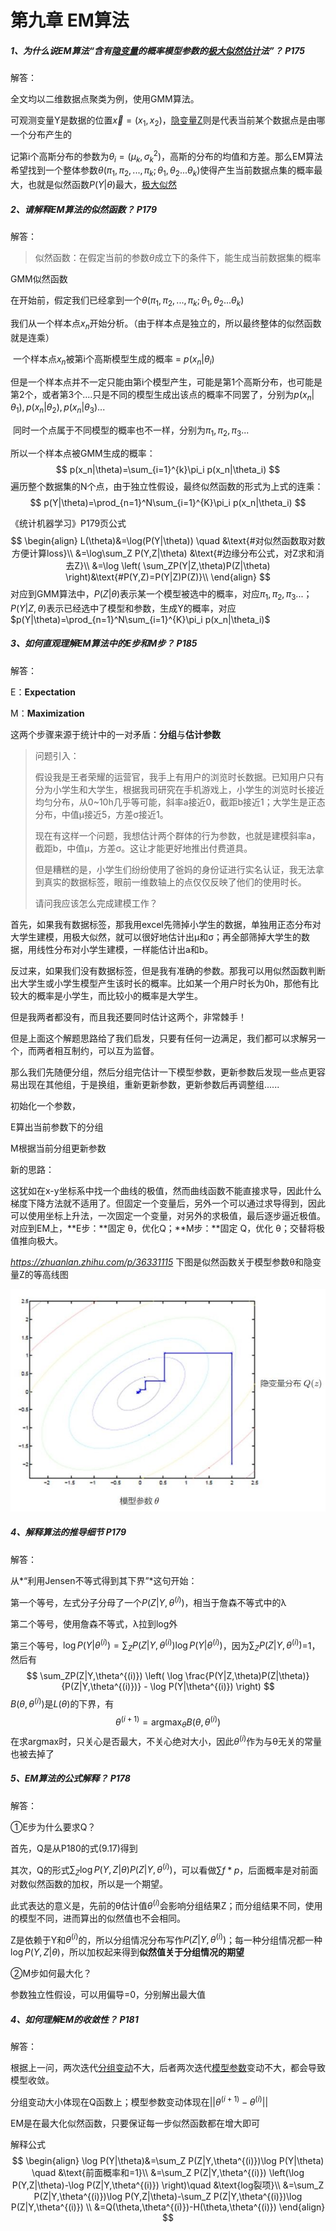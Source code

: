 # 第九章 EM算法

##### 1、为什么说EM算法“含有<u>隐变量</u>的概率模型参数的<u>极大似然估计</u>法”？ P175

解答：

全文均以二维数据点聚类为例，使用GMM算法。  

可观测变量Y是数据的位置$\vec{x}= (x_1,x_2)$，<u>隐变量Z</u>则是代表当前某个数据点是由哪一个分布产生的



记第i个高斯分布的参数为$\theta_i=(\mu_k,\sigma^2_k)$，高斯的分布的均值和方差。那么EM算法希望找到一个整体参数$\theta(\pi_1,\pi_2,...,\pi_k;\theta_1,\theta_2...\theta_k)$使得产生当前数据点集的概率最大，也就是似然函数$P(Y|\theta)$最大，<u>极大似然</u>



##### 2、请解释EM算法的似然函数？ P179

解答：

>  似然函数：在假定当前的参数$\theta$成立下的条件下，能生成当前数据集的概率

GMM似然函数

在开始前，假定我们已经拿到一个$\theta(\pi_1,\pi_2,...,\pi_k;\theta_1,\theta_2...\theta_k)$    

我们从一个样本点$x_n$开始分析。（由于样本点是独立的，所以最终整体的似然函数就是连乘）  

​			一个样本点$x_n$被第i个高斯模型生成的概率 = $p(x_n|\theta_i)$

​			但是一个样本点并不一定只能由第i个模型产生，可能是第1个高斯分布，也可能是第2个，或者第3个....只是不同的模型生成出该点的概率不同罢了，分别为$p(x_n|\theta_1),p(x_n|\theta_2),p(x_n|\theta_3)...$

​			同时一个点属于不同模型的概率也不一样，分别为$\pi_1,\pi_2,\pi_3...$

所以一个样本点被GMM生成的概率：
$$
p(x_n|\theta)=\sum_{i=1}^{k}\pi_i p(x_n|\theta_i)
$$
遍历整个数据集的N个点，由于独立性假设，最终似然函数的形式为上式的连乘：
$$
p(Y|\theta)=\prod_{n=1}^N\sum_{i=1}^{K}\pi_i p(x_n|\theta_i)
$$


《统计机器学习》P179页公式
$$
\begin{align}
L(\theta)&=\log(P(Y|\theta)) \quad &\text{#对似然函数取对数方便计算loss}\\
&=\log\sum_Z P(Y,Z|\theta) &\text{#边缘分布公式，对Z求和消去Z}\\
&=\log \left( \sum_ZP(Y|Z,\theta)P(Z|\theta) \right)&\text{#P(Y,Z)=P(Y|Z)P(Z)}\\
\end{align}
$$
对应到GMM算法中，$P(Z|\theta)$表示某一个模型被选中的概率，对应$\pi_1,\pi_2,\pi_3...$；$P(Y|Z,\theta)$表示已经选中了模型和参数，生成Y的概率，对应$p(Y|\theta)=\prod_{n=1}^N\sum_{i=1}^{K}\pi_i p(x_n|\theta_i)$



##### 3、如何直观理解EM算法中的E步和M步？ P185

解答：

E：**Expectation**

M：**Maximization** 

这两个步骤来源于统计中的一对矛盾：**分组**与**估计参数**

> 问题引入：
>
> 假设我是王者荣耀的运营官，我手上有用户的浏览时长数据。已知用户只有分为小学生和大学生，根据我司研究在手机游戏上，小学生的浏览时长接近均匀分布，从0~10h几乎等可能，斜率a接近0，截距b接近1；大学生是正态分布，中值μ接近5，方差σ接近1。
>
> 现在有这样一个问题，我想估计两个群体的行为参数，也就是建模斜率a，截距b，中值μ，方差σ。这让才能更好地推出付费道具。
>
> 但是糟糕的是，小学生们纷纷使用了爸妈的身份证进行实名认证，我无法拿到真实的数据标签，眼前一维数轴上的点仅仅反映了他们的使用时长。
>
> 请问我应该怎么完成建模工作？

首先，如果我有数据标签，那我用excel先筛掉小学生的数据，单独用正态分布对大学生建模，用极大似然，就可以很好地估计出μ和σ；再全部筛掉大学生的数据，用线性分布对小学生建模，一样能估计出a和b。

反过来，如果我们没有数据标签，但是我有准确的参数。那我可以用似然函数判断出大学生或小学生模型产生该时长的概率。比如某一个用户时长为0h，那他有比较大的概率是小学生，而比较小的概率是大学生。

但是我两者都没有，而且我还要同时估计这两个，非常棘手！



但是上面这个解题思路给了我们启发，只要有任何一边满足，我们都可以求解另一个，而两者相互制约，可以互为监督。

那么我们先随便分组，然后分组完估计一下模型参数，更新参数后发现一些点更容易出现在其他组，于是换组，重新更新参数，更新参数后再调整组......



初始化一个参数，

E算出当前参数下的分组

M根据当前分组更新参数



新的思路：

这犹如在x-y坐标系中找一个曲线的极值，然而曲线函数不能直接求导，因此什么梯度下降方法就不适用了。但固定一个变量后，另外一个可以通过求导得到，因此可以使用坐标上升法，一次固定一个变量，对另外的求极值，最后逐步逼近极值。对应到EM上，**E步：**固定 θ，优化Q；**M步：**固定 Q，优化 θ；交替将极值推向极大。

*https://zhuanlan.zhihu.com/p/36331115*
下图是似然函数关于模型参数θ和隐变量Z的等高线图

![EM算法-坐标上升](./imageforbook/EM算法-坐标上升.jpg)

##### 4、解释算法的推导细节 P179

解答：

从*“利用Jensen不等式得到其下界”*这句开始：

第一个等号，左式分子分母了一个$P(Z|Y,\theta^{(i)})$，相当于詹森不等式中的λ

第二个等号，使用詹森不等式，λ拉到log外

第三个等号，$\log P(Y|\theta^{(i)})=\sum_ZP(Z|Y,\theta^{(i)}) \log P(Y|\theta^{(i)})$，因为$\sum_ZP(Z|Y,\theta^{(i)})$=1，然后有
$$
\sum_ZP(Z|Y,\theta^{(i)}) \left( \log \frac{P(Y|Z,\theta)P(Z|\theta)}{P(Z|Y,\theta^{(i)})} - \log P(Y|\theta^{(i)}) \right)
$$
$B(\theta,\theta^{(i)})$是$L(\theta)$的下界，有
$$
\theta^{(i+1)}=\mathop {argmax}_{\theta}B(\theta,\theta^{(i)})
$$
在求argmax时，只关心是否最大，不关心绝对大小，因此$\theta^{(i)}$作为与θ无关的常量也被去掉了



##### 5、EM算法的公式解释？ P178

解答：

①E步为什么要求Q？

首先，Q是从P180的式(9.17)得到

其次，Q的形式$\sum_Z\log P(Y,Z|\theta)P(Z|Y,\theta^{(i)})$，可以看做$\sum f*p$，后面概率是对前面对数似然函数的加权，所以是一个期望。

此式表达的意义是，先前的θ估计值$\theta^{(i)}$会影响分组结果Z；而分组结果不同，使用的模型不同，进而算出的似然值也不会相同。

Z是依赖于Y和$\theta^{(i)}$的，所以分组情况分布写作$P(Z|Y,\theta^{(i)})$；每一种分组情况都一种$\log P(Y,Z|\theta)$，所以加权起来得到**似然值关于分组情况的期望**

②M步如何最大化？

参数独立性假设，可以用偏导=0，分别解出最大值



##### 4、如何理解EM的收敛性？ P181

解答：

根据上一问，两次迭代<u>分组变动</u>不大，后者两次迭代<u>模型参数</u>变动不大，都会导致模型收敛。

分组变动大小体现在Q函数上；模型参数变动体现在$||\theta^{(i+1)}-\theta^{(i)}||$

EM是在最大化似然函数，只要保证每一步似然函数都在增大即可

解释公式
$$
\begin{align}
\log P(Y|\theta)&=\sum_Z P(Z|Y,\theta^{(i)})\log P(Y|\theta) \quad &\text{前面概率和=1}\\
&=\sum_Z P(Z|Y,\theta^{(i)}) \left(\log P(Y,Z|\theta)-\log P(Z|Y,\theta^{(i)}) \right)\quad &\text{log裂项}\\
&=\sum_Z P(Z|Y,\theta^{(i)})\log P(Y,Z|\theta)-\sum_Z P(Z|Y,\theta^{(i)})\log P(Z|Y,\theta^{(i)}) \\
&=Q(\theta,\theta^{(i)})-H(\theta,\theta^{(i)})
\end{align}
$$


